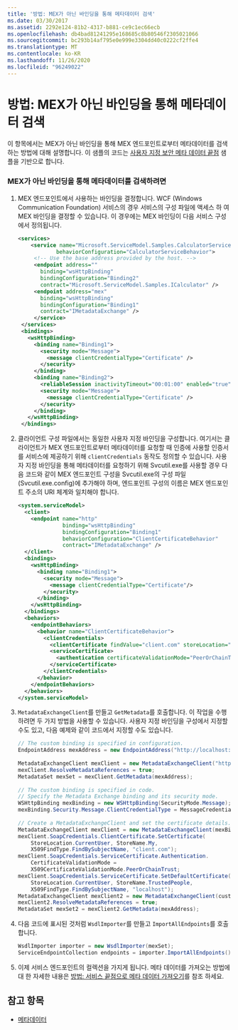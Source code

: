 ```yaml
---
title: '방법: MEX가 아닌 바인딩을 통해 메타데이터 검색'
ms.date: 03/30/2017
ms.assetid: 2292e124-81b2-4317-b881-ce9c1ec66ecb
ms.openlocfilehash: db4bad81241295e168685c8b80546f2305021066
ms.sourcegitcommit: bc293b14af795e0e999e3304dd40c0222cf2ffe4
ms.translationtype: MT
ms.contentlocale: ko-KR
ms.lasthandoff: 11/26/2020
ms.locfileid: "96249022"
---
```

# <a name="how-to-retrieve-metadata-over-a-non-mex-binding"></a>방법: MEX가 아닌 바인딩을 통해 메타데이터 검색

이 항목에서는 MEX가 아닌 바인딩을 통해 MEX 엔드포인트로부터 메타데이터를 검색하는 방법에 대해 설명합니다. 이 샘플의 코드는 [사용자 지정 보안 메타 데이터 끝점](../samples/custom-secure-metadata-endpoint.md) 샘플을 기반으로 합니다.  
  
### <a name="to-retrieve-metadata-over-a-non-mex-binding"></a>MEX가 아닌 바인딩을 통해 메타데이터를 검색하려면  
  
1. MEX 엔드포인트에서 사용하는 바인딩을 결정합니다. WCF (Windows Communication Foundation) 서비스의 경우 서비스의 구성 파일에 액세스 하 여 MEX 바인딩을 결정할 수 있습니다. 이 경우에는 MEX 바인딩이 다음 서비스 구성에서 정의됩니다.  
  
    ```xml  
    <services>  
        <service name="Microsoft.ServiceModel.Samples.CalculatorService"  
                behaviorConfiguration="CalculatorServiceBehavior">  
         <!-- Use the base address provided by the host. -->  
         <endpoint address=""  
           binding="wsHttpBinding"  
           bindingConfiguration="Binding2"  
           contract="Microsoft.ServiceModel.Samples.ICalculator" />  
         <endpoint address="mex"  
           binding="wsHttpBinding"  
           bindingConfiguration="Binding1"  
           contract="IMetadataExchange" />  
         </service>  
     </services>  
     <bindings>  
       <wsHttpBinding>  
         <binding name="Binding1">  
           <security mode="Message">  
             <message clientCredentialType="Certificate" />  
           </security>  
         </binding>  
         <binding name="Binding2">  
           <reliableSession inactivityTimeout="00:01:00" enabled="true" />  
           <security mode="Message">  
             <message clientCredentialType="Certificate" />  
           </security>  
         </binding>  
       </wsHttpBinding>  
     </bindings>  
    ```  
  
2. 클라이언트 구성 파일에서는 동일한 사용자 지정 바인딩을 구성합니다. 여기서는 클라이언트가 MEX 엔드포인트로부터 메타데이터를 요청할 때 인증에 사용할 인증서를 서비스에 제공하기 위해 `clientCredentials` 동작도 정의할 수 있습니다. 사용자 지정 바인딩을 통해 메타데이터를 요청하기 위해 Svcutil.exe를 사용할 경우 다음 코드와 같이 MEX 엔드포인트 구성을 Svcutil.exe의 구성 파일(Svcutil.exe.config)에 추가해야 하며, 엔드포인트 구성의 이름은 MEX 엔드포인트 주소의 URI 체계와 일치해야 합니다.  
  
    ```xml  
    <system.serviceModel>  
      <client>  
        <endpoint name="http"  
                  binding="wsHttpBinding"  
                  bindingConfiguration="Binding1"  
                  behaviorConfiguration="ClientCertificateBehavior"  
                  contract="IMetadataExchange" />  
      </client>  
      <bindings>  
        <wsHttpBinding>  
          <binding name="Binding1">  
            <security mode="Message">  
              <message clientCredentialType="Certificate"/>  
            </security>  
          </binding>  
        </wsHttpBinding>  
      </bindings>  
      <behaviors>  
        <endpointBehaviors>  
          <behavior name="ClientCertificateBehavior">  
            <clientCredentials>  
              <clientCertificate findValue="client.com" storeLocation="CurrentUser" storeName="My" x509FindType="FindBySubjectName" />  
              <serviceCertificate>  
                <authentication certificateValidationMode="PeerOrChainTrust" />  
              </serviceCertificate>  
            </clientCredentials>  
          </behavior>  
        </endpointBehaviors>  
      </behaviors>
    </system.serviceModel>  
    ```  
  
3. `MetadataExchangeClient`를 만들고 `GetMetadata`를 호출합니다. 이 작업을 수행하려면 두 가지 방법을 사용할 수 있습니다. 사용자 지정 바인딩을 구성에서 지정할 수도 있고, 다음 예제와 같이 코드에서 지정할 수도 있습니다.  
  
    ```csharp
    // The custom binding is specified in configuration.  
    EndpointAddress mexAddress = new EndpointAddress("http://localhost:8000/ServiceModelSamples/Service/mex");  
  
    MetadataExchangeClient mexClient = new MetadataExchangeClient("http");  
    mexClient.ResolveMetadataReferences = true;  
    MetadataSet mexSet = mexClient.GetMetadata(mexAddress);  
  
    // The custom binding is specified in code.  
    // Specify the Metadata Exchange binding and its security mode.  
    WSHttpBinding mexBinding = new WSHttpBinding(SecurityMode.Message);  
    mexBinding.Security.Message.ClientCredentialType = MessageCredentialType.Certificate;  
  
    // Create a MetadataExchangeClient and set the certificate details.  
    MetadataExchangeClient mexClient = new MetadataExchangeClient(mexBinding);  
    mexClient.SoapCredentials.ClientCertificate.SetCertificate(  
        StoreLocation.CurrentUser, StoreName.My,  
        X509FindType.FindBySubjectName, "client.com");  
    mexClient.SoapCredentials.ServiceCertificate.Authentication.  
        CertificateValidationMode =  
        X509CertificateValidationMode.PeerOrChainTrust;  
    mexClient.SoapCredentials.ServiceCertificate.SetDefaultCertificate(  
        StoreLocation.CurrentUser, StoreName.TrustedPeople,  
        X509FindType.FindBySubjectName, "localhost");  
    MetadataExchangeClient mexClient2 = new MetadataExchangeClient(customBinding);  
    mexClient2.ResolveMetadataReferences = true;  
    MetadataSet mexSet2 = mexClient2.GetMetadata(mexAddress);  
    ```  
  
4. 다음 코드에 표시된 것처럼 `WsdlImporter`를 만들고 `ImportAllEndpoints`를 호출합니다.  
  
    ```csharp
    WsdlImporter importer = new WsdlImporter(mexSet);  
    ServiceEndpointCollection endpoints = importer.ImportAllEndpoints();  
    ```  
  
5. 이제 서비스 엔드포인트의 컬렉션을 가지게 됩니다. 메타 데이터를 가져오는 방법에 대 한 자세한 내용은 [방법: 서비스 끝점으로 메타 데이터 가져오기](../feature-details/how-to-import-metadata-into-service-endpoints.md)를 참조 하세요.  
  
## <a name="see-also"></a>참고 항목

- [메타데이터](../feature-details/metadata.md)
